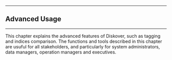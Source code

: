 <p id="advanced_usage"></p>

___
## Advanced Usage
___

This chapter explains the advanced features of Diskover, such as tagging and indices comparison. The functions and tools described in this chapter are usuful for all stakeholders, and particularly for system administrators, data managers, operation managers and executives.

